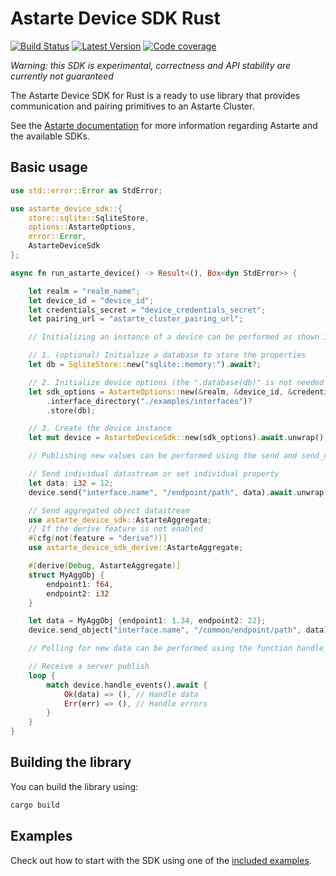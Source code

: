 <!--
Copyright 2021,2022 SECO Mind Srl

SPDX-License-Identifier: Apache-2.0
-->

# Astarte Device SDK Rust &emsp;

[![Build Status]][actions] [![Latest Version]][crates.io] [![Code coverage]][codecov]

[Build Status]: https://img.shields.io/github/actions/workflow/status/astarte-platform/astarte-device-sdk-rust/build-workflow.yaml?branch=master
[actions]: https://github.com/astarte-platform/astarte-device-sdk-rust/actions/workflows/build-workflow.yaml?query=branch%3Amaster
[Latest Version]: https://img.shields.io/crates/v/astarte-device-sdk.svg
[crates.io]: https://crates.io/crates/astarte-device-sdk
[Code coverage]: https://codecov.io/gh/astarte-platform/astarte-device-sdk-rust/branch/master/graph/badge.svg
[codecov]: https://codecov.io/gh/astarte-platform/astarte-device-sdk-rust

*Warning: this SDK is experimental, correctness and API stability are currently not guaranteed*

The Astarte Device SDK for Rust is a ready to use library that provides communication and
pairing primitives to an Astarte Cluster.

See the [Astarte documentation](https://docs.astarte-platform.org/latest/001-intro_user.html)
for more information regarding Astarte and the available SDKs.

## Basic usage

```rust
use std::error::Error as StdError;

use astarte_device_sdk::{
    store::sqlite::SqliteStore,
    options::AstarteOptions,
    error::Error,
    AstarteDeviceSdk
};

async fn run_astarte_device() -> Result<(), Box<dyn StdError>> {

    let realm = "realm_name";
    let device_id = "device_id";
    let credentials_secret = "device_credentials_secret";
    let pairing_url = "astarte_cluster_pairing_url";

    // Initializing an instance of a device can be performed as shown in the following three steps.

    // 1. (optional) Initialize a database to store the properties
    let db = SqliteStore::new("sqlite::memory:").await?;

    // 2. Initialize device options (the ".database(db)" is not needed if 1 was skipped)
    let sdk_options = AstarteOptions::new(&realm, &device_id, &credentials_secret, &pairing_url)
        .interface_directory("./examples/interfaces")?
        .store(db);

    // 3. Create the device instance
    let mut device = AstarteDeviceSdk::new(sdk_options).await.unwrap();

    // Publishing new values can be performed using the send and send_object functions.

    // Send individual datastream or set individual property
    let data: i32 = 12;
    device.send("interface.name", "/endpoint/path", data).await.unwrap();

    // Send aggregated object datastream
    use astarte_device_sdk::AstarteAggregate;
    // If the derive feature is not enabled
    #[cfg(not(feature = "derive"))]
    use astarte_device_sdk_derive::AstarteAggregate;

    #[derive(Debug, AstarteAggregate)]
    struct MyAggObj {
        endpoint1: f64,
        endpoint2: i32
    }

    let data = MyAggObj {endpoint1: 1.34, endpoint2: 22};
    device.send_object("interface.name", "/common/endpoint/path", data).await.unwrap();

    // Polling for new data can be performed using the function handle_events.

    // Receive a server publish
    loop {
        match device.handle_events().await {
            Ok(data) => (), // Handle data
            Err(err) => (), // Handle errors
        }
    }
}
```

## Building the library

You can build the library using:
```sh
cargo build
```

## Examples

Check out how to start with the SDK using one of the [included examples](./examples/README.md).
